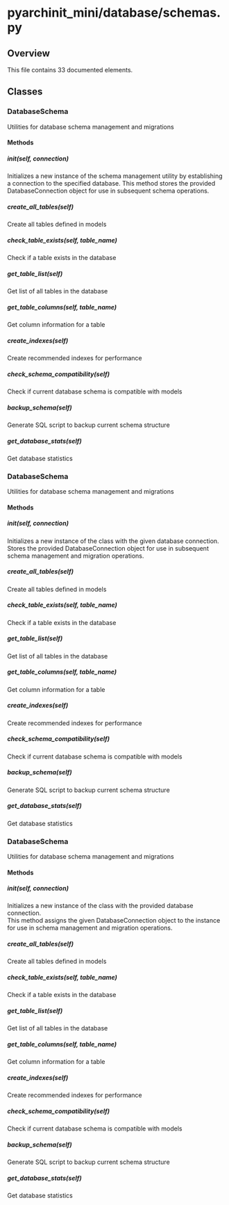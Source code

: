 # pyarchinit_mini/database/schemas.py

## Overview

This file contains 33 documented elements.

## Classes

### DatabaseSchema

Utilities for database schema management and migrations

#### Methods

##### __init__(self, connection)

Initializes a new instance of the schema management utility by establishing a connection to the specified database. This method stores the provided DatabaseConnection object for use in subsequent schema operations.

##### create_all_tables(self)

Create all tables defined in models

##### check_table_exists(self, table_name)

Check if a table exists in the database

##### get_table_list(self)

Get list of all tables in the database

##### get_table_columns(self, table_name)

Get column information for a table

##### create_indexes(self)

Create recommended indexes for performance

##### check_schema_compatibility(self)

Check if current database schema is compatible with models

##### backup_schema(self)

Generate SQL script to backup current schema structure

##### get_database_stats(self)

Get database statistics

### DatabaseSchema

Utilities for database schema management and migrations

#### Methods

##### __init__(self, connection)

Initializes a new instance of the class with the given database connection.  
Stores the provided DatabaseConnection object for use in subsequent schema management and migration operations.

##### create_all_tables(self)

Create all tables defined in models

##### check_table_exists(self, table_name)

Check if a table exists in the database

##### get_table_list(self)

Get list of all tables in the database

##### get_table_columns(self, table_name)

Get column information for a table

##### create_indexes(self)

Create recommended indexes for performance

##### check_schema_compatibility(self)

Check if current database schema is compatible with models

##### backup_schema(self)

Generate SQL script to backup current schema structure

##### get_database_stats(self)

Get database statistics

### DatabaseSchema

Utilities for database schema management and migrations

#### Methods

##### __init__(self, connection)

Initializes a new instance of the class with the provided database connection.  
This method assigns the given DatabaseConnection object to the instance for use in schema management and migration operations.

##### create_all_tables(self)

Create all tables defined in models

##### check_table_exists(self, table_name)

Check if a table exists in the database

##### get_table_list(self)

Get list of all tables in the database

##### get_table_columns(self, table_name)

Get column information for a table

##### create_indexes(self)

Create recommended indexes for performance

##### check_schema_compatibility(self)

Check if current database schema is compatible with models

##### backup_schema(self)

Generate SQL script to backup current schema structure

##### get_database_stats(self)

Get database statistics

